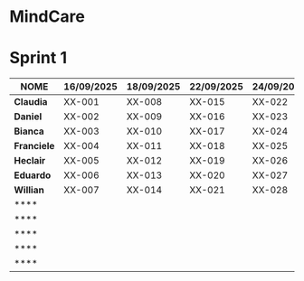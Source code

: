 # MindCare 


# Sprint 1

| **NOME**   | **16/09/2025** | **18/09/2025** | **22/09/2025** | **24/09/2025** | **26/09/2025** | **30/09/2025** | **02/10/2025** |
|-----------|---------------|---------------|---------------|---------------|---------------|---------------|---------------|
| **Claudia**   | XX-001 | XX-008 | XX-015 | XX-022 | XX-029 | XX-036 | XX-043 |
| **Daniel**    | XX-002 | XX-009 | XX-016 | XX-023 | XX-030 | XX-037 | XX-044 |
| **Bianca**    | XX-003 | XX-010 | XX-017 | XX-024 | XX-031 | XX-038 | XX-045 |
| **Franciele** | XX-004 | XX-011 | XX-018 | XX-025 | XX-032 | XX-039 | XX-046 |
| **Heclair**   | XX-005 | XX-012 | XX-019 | XX-026 | XX-033 | XX-040 | XX-047 |
| **Eduardo**   | XX-006 | XX-013 | XX-020 | XX-027 | XX-034 | XX-041 | XX-048 |
| **Willian**   | XX-007 | XX-014 | XX-021 | XX-028 | XX-035 | XX-042 | XX-049 |
| ****   |  |  |  |  |  |  |  |
| ****   |  |  |  |  |  |  |  |
| ****   |  |  |  |  |  |  |  |
| ****   |  |  |  |  |  |  |  |
| ****   |  |  |  |  |  |  |  |





